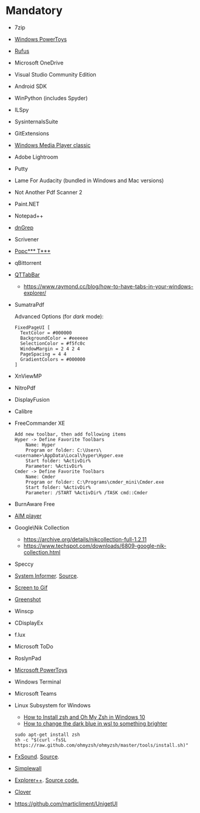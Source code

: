 # Mandatory

- 7zip
- [Windows PowerToys](https://github.com/microsoft/PowerToys)
- [Rufus](https://rufus.ie/)
- Microsoft OneDrive
- Visual Studio Community Edition
- Android SDK
- WinPython (includes Spyder)
- ILSpy
- SysinternalsSuite
- GitExtensions
- [Windows Media Player classic](https://github.com/clsid2/mpc-hc)
- Adobe Lightroom
- Putty
- Lame For Audacity (bundled in Windows and Mac versions)
- Not Another Pdf Scanner 2
- Paint.NET
- Notepad++
- [dnGrep](https://github.com/dnGrep/dnGrep)
- Scrivener
- [Popc*** T***](https://github.com/popcorn-official/popcorn-desktop)
- qBittorrent
- [QTTabBar](http://qttabbar.wikidot.com/)
  - <https://www.raymond.cc/blog/how-to-have-tabs-in-your-windows-explorer/>
- SumatraPdf

  Advanced Options (for _dark_ mode):

  ```plaintext
  FixedPageUI [
    TextColor = #000000
    BackgroundColor = #eeeeee
    SelectionColor = #f5fc0c
    WindowMargin = 2 4 2 4
    PageSpacing = 4 4
    GradientColors = #000000
  ]
  ```

- XnViewMP
- NitroPdf
- DisplayFusion
- Calibre
- FreeCommander XE

    ```plaintext
    Add new toolbar, then add following items
    Hyper -> Define Favorite Toolbars
        Name: Hyper
        Program or folder: C:\Users\<username>\AppData\Local\hyper\Hyper.exe
        Start folder: %ActivDir%
        Parameter: %ActivDir%
    Cmder -> Define Favorite Toolbars
        Name: Cmder
        Program or folder: C:\Programs\cmder_mini\Cmder.exe
        Start folder: %ActivDir%
        Parameter: /START %ActivDir% /TASK cmd::Cmder
    ```

- BurnAware Free
- [AIM player](https://www.aimp.ru/)
- Google\Nik Collection
  - <https://archive.org/details/nikcollection-full-1.2.11>
  - <https://www.techspot.com/downloads/6809-google-nik-collection.html>
- Speccy
- [System Informer](https://systeminformer.sourceforge.io). [Source](https://github.com/winsiderss/systeminformer).
- [Screen to Gif](https://www.screentogif.com/)
- [Greenshot](https://getgreenshot.org)
- Winscp
- CDisplayEx
- f.lux
- Microsoft ToDo
- RoslynPad
- [Microsoft PowerToys](https://github.com/microsoft/PowerToys)
- Windows Terminal
- Microsoft Teams
- Linux Subsystem for Windows
  - [How to Install zsh and Oh My Zsh in Windows 10](https://www.maketecheasier.com/install-zsh-and-oh-my-zsh-windows10/)
  - [How to change the dark blue in wsl to something brighter](https://superuser.com/a/1409856/783826)

  ```plaintext
  sudo apt-get install zsh
  sh -c "$(curl -fsSL https://raw.github.com/ohmyzsh/ohmyzsh/master/tools/install.sh)"
  ```

- [FxSound](https://www.fxsound.com). [Source](https://github.com/fxsound2/fxsound-app).
- [Simplewall](https://github.com/henrypp/simplewall)
- [Explorer++](https://explorerplusplus.com). [Source code.](https://github.com/derceg/explorerplusplus)
- [Clover](http://en.ejie.me)
- <https://github.com/marticliment/UnigetUI>
